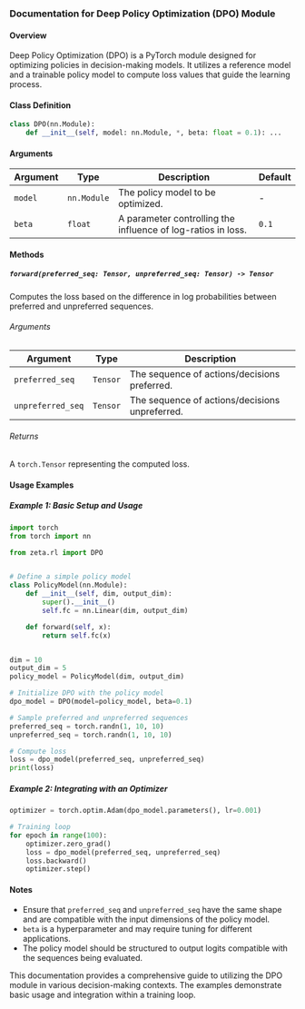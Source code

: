 ### Documentation for Deep Policy Optimization (DPO) Module

#### Overview
Deep Policy Optimization (DPO) is a PyTorch module designed for optimizing policies in decision-making models. It utilizes a reference model and a trainable policy model to compute loss values that guide the learning process.

#### Class Definition
```python
class DPO(nn.Module):
    def __init__(self, model: nn.Module, *, beta: float = 0.1): ...
```

#### Arguments

| Argument        | Type        | Description                                                  | Default |
|-----------------|-------------|--------------------------------------------------------------|---------|
| `model`         | `nn.Module` | The policy model to be optimized.                            | -       |
| `beta`          | `float`     | A parameter controlling the influence of log-ratios in loss. | `0.1`   |

#### Methods

##### `forward(preferred_seq: Tensor, unpreferred_seq: Tensor) -> Tensor`
Computes the loss based on the difference in log probabilities between preferred and unpreferred sequences.

###### Arguments

| Argument           | Type      | Description                                     |
|--------------------|-----------|-------------------------------------------------|
| `preferred_seq`    | `Tensor`  | The sequence of actions/decisions preferred.    |
| `unpreferred_seq`  | `Tensor`  | The sequence of actions/decisions unpreferred.  |

###### Returns
A `torch.Tensor` representing the computed loss.

#### Usage Examples

##### Example 1: Basic Setup and Usage
```python
import torch
from torch import nn

from zeta.rl import DPO


# Define a simple policy model
class PolicyModel(nn.Module):
    def __init__(self, dim, output_dim):
        super().__init__()
        self.fc = nn.Linear(dim, output_dim)

    def forward(self, x):
        return self.fc(x)


dim = 10
output_dim = 5
policy_model = PolicyModel(dim, output_dim)

# Initialize DPO with the policy model
dpo_model = DPO(model=policy_model, beta=0.1)

# Sample preferred and unpreferred sequences
preferred_seq = torch.randn(1, 10, 10)
unpreferred_seq = torch.randn(1, 10, 10)

# Compute loss
loss = dpo_model(preferred_seq, unpreferred_seq)
print(loss)
```

##### Example 2: Integrating with an Optimizer
```python
optimizer = torch.optim.Adam(dpo_model.parameters(), lr=0.001)

# Training loop
for epoch in range(100):
    optimizer.zero_grad()
    loss = dpo_model(preferred_seq, unpreferred_seq)
    loss.backward()
    optimizer.step()
```

#### Notes
- Ensure that `preferred_seq` and `unpreferred_seq` have the same shape and are compatible with the input dimensions of the policy model.
- `beta` is a hyperparameter and may require tuning for different applications.
- The policy model should be structured to output logits compatible with the sequences being evaluated.

This documentation provides a comprehensive guide to utilizing the DPO module in various decision-making contexts. The examples demonstrate basic usage and integration within a training loop.